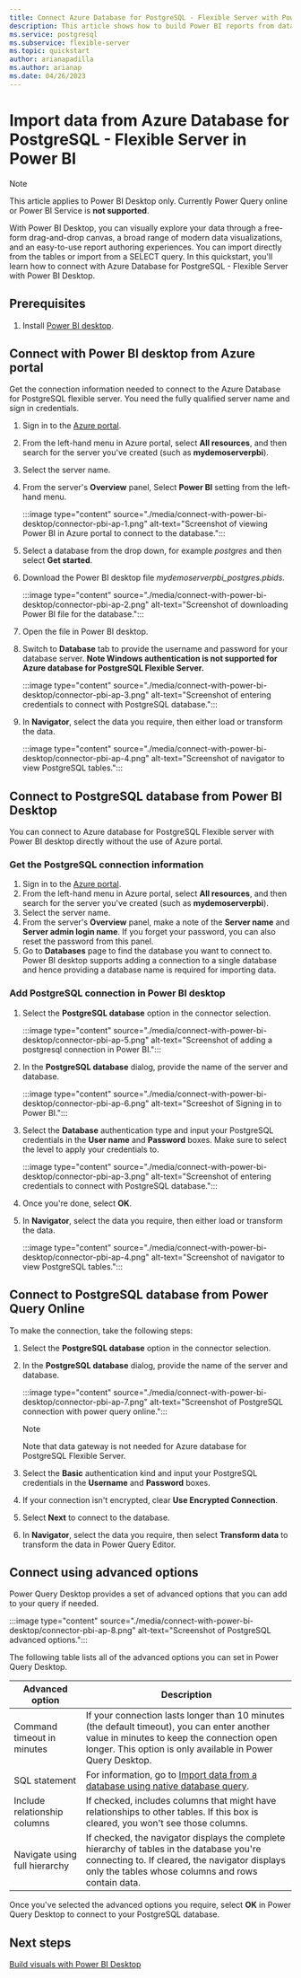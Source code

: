 ```yaml
---
title: Connect Azure Database for PostgreSQL - Flexible Server with Power BI 
description: This article shows how to build Power BI reports from data on your Azure Database for PostgreSQL - Flexible Server.
ms.service: postgresql
ms.subservice: flexible-server
ms.topic: quickstart
author: arianapadilla
ms.author: arianap
ms.date: 04/26/2023
---
```


# Import data from Azure Database for PostgreSQL - Flexible Server in Power BI 

> [!NOTE]
> This article applies to Power BI Desktop only. Currently Power Query online or Power BI Service is **not supported**. 

With Power BI Desktop, you can visually explore your data through a free-form drag-and-drop canvas, a broad range of modern data visualizations, and an easy-to-use report authoring experiences. You can import directly from the tables or import from a SELECT query. In this quickstart, you'll learn how to connect with Azure Database for PostgreSQL - Flexible Server with Power BI Desktop. 

## Prerequisites

1. Install [Power BI desktop](https://aka.ms/pbidesktopstore).
    
## Connect with Power BI desktop from Azure portal 

Get the connection information needed to connect to the Azure Database for PostgreSQL flexible server. You need the fully qualified server name and sign in credentials.

1. Sign in to the [Azure portal](https://portal.azure.com/).
2. From the left-hand menu in Azure portal, select **All resources**, and then search for the server you've created (such as **mydemoserverpbi**).
3. Select the server name.
4. From the server's **Overview** panel, Select **Power BI** setting from the left-hand menu.

   :::image type="content" source="./media/connect-with-power-bi-desktop/connector-pbi-ap-1.png" alt-text="Screenshot of viewing Power BI in Azure portal to connect to the database.":::
   
5. Select a database from the drop down, for example *postgres* and then select **Get started**. 
6. Download the Power BI desktop file *mydemoserverpbi_postgres.pbids*. 

   :::image type="content" source="./media/connect-with-power-bi-desktop/connector-pbi-ap-2.png" alt-text="Screenshot of downloading Power BI file for the database.":::
   
7. Open the file in Power BI desktop.
8. Switch to **Database** tab to provide the username and password for your database server. **Note Windows authentication is not supported for Azure database for PostgreSQL Flexible Server.**
   
   :::image type="content" source="./media/connect-with-power-bi-desktop/connector-pbi-ap-3.png" alt-text="Screenshot of entering credentials to connect with PostgreSQL database."::: 
  
9. In **Navigator**, select the data you require, then either load or transform the data.

   :::image type="content" source="./media/connect-with-power-bi-desktop/connector-pbi-ap-4.png" alt-text="Screenshot of navigator to view PostgreSQL tables."::: 

## Connect to PostgreSQL database from Power BI Desktop

You can connect to Azure database for PostgreSQL Flexible server with Power BI desktop directly without the use of Azure portal. 

### Get the PostgreSQL connection information 

1. Sign in to the [Azure portal](https://portal.azure.com/).
2. From the left-hand menu in Azure portal, select **All resources**, and then search for the server you've created (such as **mydemoserverpbi**).
3. Select the server name.
4. From the server's **Overview** panel, make a note of the **Server name** and **Server admin login name**. If you forget your password, you can also reset the password from this panel.
5. Go to **Databases** page to find the database you want to connect to. Power BI desktop supports adding a connection to a single database and hence providing a database name is required for importing data. 

### Add PostgreSQL connection in Power BI desktop

1. Select the **PostgreSQL database** option in the connector selection.

   :::image type="content" source="./media/connect-with-power-bi-desktop/connector-pbi-ap-5.png" alt-text="Screenshot of adding a postgresql connection in Power BI.":::

2. In the **PostgreSQL database** dialog, provide the name of the server and database. 

   :::image type="content" source="./media/connect-with-power-bi-desktop/connector-pbi-ap-6.png" alt-text="Screeshot of Signing in to Power BI.":::

3. Select the **Database** authentication type and input your PostgreSQL credentials in the **User name** and **Password** boxes. Make sure to select the level to apply your credentials to.

   :::image type="content" source="./media/connect-with-power-bi-desktop/connector-pbi-ap-3.png" alt-text="Screenshot of entering credentials to connect with PostgreSQL database."::: 

4. Once you're done, select **OK**.

5. In **Navigator**, select the data you require, then either load or transform the data.

   :::image type="content" source="./media/connect-with-power-bi-desktop/connector-pbi-ap-4.png" alt-text="Screenshot of navigator to view PostgreSQL tables."::: 
   
## Connect to PostgreSQL database from Power Query Online

To make the connection, take the following steps:

1. Select the **PostgreSQL database** option in the connector selection.
 
2. In the **PostgreSQL database** dialog, provide the name of the server and database.  

    :::image type="content" source="./media/connect-with-power-bi-desktop/connector-pbi-ap-7.png" alt-text="Screenshot of PostgreSQL connection with power query online."::: 

   > [!NOTE]
   >Note that data gateway is not needed for Azure database for PostgreSQL Flexible Server.

3. Select the **Basic** authentication kind and input your PostgreSQL credentials in the **Username** and **Password** boxes.

4. If your connection isn't encrypted, clear **Use Encrypted Connection**.

5. Select **Next** to connect to the database.

6. In **Navigator**, select the data you require, then select **Transform data** to transform the data in Power Query Editor.

## Connect using advanced options

Power Query Desktop provides a set of advanced options that you can add to your query if needed. 

   :::image type="content" source="./media/connect-with-power-bi-desktop/connector-pbi-ap-8.png" alt-text="Screenshot of PostgreSQL advanced options."::: 

The following table lists all of the advanced options you can set in Power Query Desktop.

| Advanced option	| Description |
| --------------- | ----------- |
| Command timeout in minutes | If your connection lasts longer than 10 minutes (the default timeout), you can enter another value in minutes to keep the connection open longer. This option is only available in Power Query Desktop. |
| SQL statement | For information, go to [Import data from a database using native database query](/power-query/native-database-query). |
| Include relationship columns | If checked, includes columns that might have relationships to other tables. If this box is cleared, you won't see those columns. |
| Navigate using full hierarchy | If checked, the navigator displays the complete hierarchy of tables in the database you're connecting to. If cleared, the navigator displays only the tables whose columns and rows contain data. |

Once you've selected the advanced options you require, select **OK** in Power Query Desktop to connect to your PostgreSQL database.

## Next steps
[Build visuals with Power BI Desktop](/power-bi/fundamentals/desktop-what-is-desktop)

